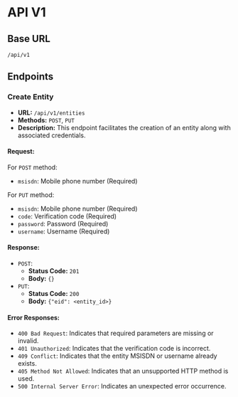 # API V1

## Base URL

`/api/v1`

## Endpoints

### Create Entity

- **URL:** `/api/v1/entities`
- **Methods:** `POST`, `PUT`
- **Description:** This endpoint facilitates the creation of an entity along
  with associated credentials.

#### Request:

For `POST` method:

- `msisdn`: Mobile phone number (Required)

For `PUT` method:

- `msisdn`: Mobile phone number (Required)
- `code`: Verification code (Required)
- `password`: Password (Required)
- `username`: Username (Required)

#### Response:

- `POST`:
  - **Status Code:** `201`
  - **Body:** `{}`
- `PUT`:
  - **Status Code:** `200`
  - **Body:** `{"eid": <entity_id>}`

#### Error Responses:

- `400 Bad Request`: Indicates that required parameters are missing or invalid.
- `401 Unauthorized`: Indicates that the verification code is incorrect.
- `409 Conflict`: Indicates that the entity MSISDN or username already exists.
- `405 Method Not Allowed`: Indicates that an unsupported HTTP method is used.
- `500 Internal Server Error`: Indicates an unexpected error occurrence.
